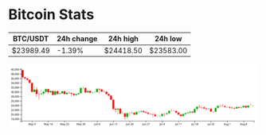 # Bitcoin Stats

BTC/USDT|24h change|24h high|24h low|
|---|---|---|---|
|$23989.49|-1.39%|$24418.50|$23583.00|

<img src="./chart.svg">
